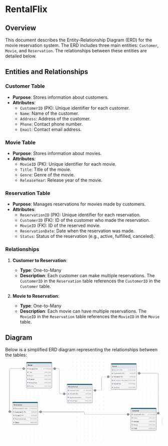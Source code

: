 # RentalFlix   

## Overview

This document describes the Entity-Relationship Diagram (ERD) for the movie reservation system. The ERD includes three main entities: `Customer`, `Movie`, and `Reservation`. The relationships between these entities are detailed below.

## Entities and Relationships

### Customer Table

- **Purpose**: Stores information about customers.
- **Attributes**:
  - `CustomerID` (PK): Unique identifier for each customer.
  - `Name`: Name of the customer.
  - `Address`: Address of the customer.
  - `Phone`: Contact phone number.
  - `Email`: Contact email address.

### Movie Table

- **Purpose**: Stores information about movies.
- **Attributes**:
  - `MovieID` (PK): Unique identifier for each movie.
  - `Title`: Title of the movie.
  - `Genre`: Genre of the movie.
  - `ReleaseYear`: Release year of the movie.

### Reservation Table

- **Purpose**: Manages reservations for movies made by customers.
- **Attributes**:
  - `ReservationID` (PK): Unique identifier for each reservation.
  - `CustomerID` (FK): ID of the customer who made the reservation.
  - `MovieID` (FK): ID of the reserved movie.
  - `ReservationDate`: Date when the reservation was made.
  - `Status`: Status of the reservation (e.g., active, fulfilled, canceled).

### Relationships

1. **Customer to Reservation**:
   - **Type**: One-to-Many
   - **Description**: Each customer can make multiple reservations. The `CustomerID` in the `Reservation` table references the `CustomerID` in the `Customer` table.

2. **Movie to Reservation**:
   - **Type**: One-to-Many
   - **Description**: Each movie can have multiple reservations. The `MovieID` in the `Reservation` table references the `MovieID` in the `Movie` table.

## Diagram

Below is a simplified ERD diagram representing the relationships between the tables:   
![RentalFlix__RentalFlix ]( https://github.com/ReemLSHHSM/RentalFlix/blob/master/RentalFlix/ERD/lab.PNG "Visit RentalFlix_ERD" )
